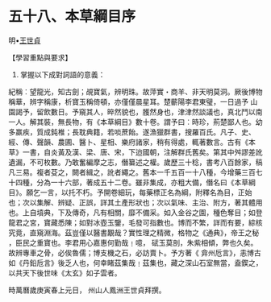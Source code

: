 # 五十八、本草綱目序

明•[王世貞](https://zh.wikisource.org/wiki/%E6%9C%AC%E8%8D%89%E7%B6%B1%E7%9B%AE/%E5%BA%8F)

【學習重點與要求】

1. 掌握以下成對詞語的意義：



紀稱︰望龍光，知古劍；覘寶氣，辨明珠。故萍實・商羊、非天明莫洞。厥後博物稱華，辨字稱康，析寶玉稱倚頓，亦僅僅晨星耳。楚蘄陽李君東璧，一日過予  山園謁予，留飲數日。予窺其人，晬然貌也，臒然身也，津津然談議也，真北鬥以南一人。解其裝，無長物，有《本草綱目》數十卷。謂予曰︰時珍，荊楚鄙人也。幼多羸疾，質成鈍椎；長耽典籍，若啖蔗飴。遂漁獵群書，搜羅百氏。凡子、史、經、傳、聲韻、農圃、醫卜、星相、樂府諸家，稍有得處，輒著數言。古有《本草》一書，自炎黃及漢、梁、唐、宋，下迨國朝，注解群氏舊矣。第其中舛謬差訛遺漏，不可枚數。乃敢奮編摩之志，僭纂述之權。歲歷三十稔，書考八百餘家，稿凡三易。複者芟之，闕者緝之，訛者繩之。舊本一千五百一十八種，今增藥三百七十四種，分為一十六部，著成五十二卷。雖非集成，亦粗大備，僭名曰《本草綱目》。願乞一言，以托不朽。予開卷細玩，每藥標正名為綱，附釋名為目，正始也；次以集解、辨疑、正誤，詳其土產形狀也；次以氣味、主治、附方，著其體用也。上自墳典，下及傳奇，凡有相關，靡不備采。如入金谷之園，種色奪目；如登龍君之宮，寶藏悉陳；如對冰壺玉鑒，毛發可指數也。博而不繁，詳而有要，綜核究竟，直窺淵海。茲豈僅以醫書覯哉？實性理之精微，格物之《通典》，帝王之秘 ，臣民之重寶也。李君用心嘉惠何勤哉﹗噫， 碔玉莫剖，朱紫相傾，弊也久矣。故辨專車之骨，必俟魯儒；博支機之石，必訪賣卜。予方著《  弇州卮言》，恚博古如《丹鉛卮言》後乏人也，何幸睹茲集哉﹗茲集也，藏之深山石室無當，盍鍥之，以共天下後世味《太玄》如子雲者。

時萬曆歲庚寅春上元日， 州山人鳳洲王世貞拜撰。













